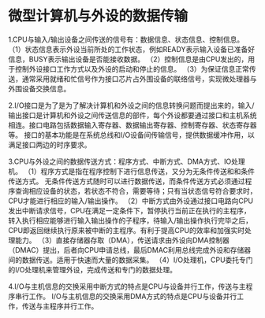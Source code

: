 # 微型计算机与外设的数据传输

1.CPU与输入/输出设备之间传送的信号有：数据信息、状态信息、控制信息。
 （1）状态信息表示外设当前所处的工作状态，例如READY表示输入设备已准备好信息，BUSY表示输出设备是否能接收数据。
 （2）控制信息是由CPU发出的，用于控制外设接口工作方式以及外设的启动和停止的信息。
 （3）为保证信息正常传送，通常采用就绪和忙信号作为接口芯片占外围设备的联络信号，实现微处理器与外围设备交换信息。

2.I/O接口是为了是为了解决计算机和外设之间的信息转换问题而提出来的，输入/输出接口是计算机和外设之间传送信息的部件，每个外设都要通过接口和主机系统相连。接口电路包括数据输入寄存器、数据输出寄存器、控制寄存器、状态寄存器等。
 接口的基本功能是在系统总线和I/O设备间传输信号，提供数据缓冲作用，以满足接口两边的时序要求。
 
3.CPU与外设之间的数据传送方式：程序方式、中断方式、DMA方式、IO处理机。
 （1）程序方式是指在程序控制下进行信息传送，又分为无条件传送和和条件传送方式。
   无条件传送方式随时可以进行数据传送，而条件传送方式必须通过程序查询相应设备的状态，若状态不符合，需要等待；只有当状态信号符合要求时，CPU才能进行相应的输入/输出操作。
 （2）中断方式由外设通过接口电路向CPU发出中断请求信号，CPU在满足一定条件下，暂停执行当前正在执行的主程序，转入执行相应能够进行输入输出操作的子程序，待输入/输出操作执行完毕之后，CPU即返回继续执行原来被中断的主程序。有利于提高CPU的效率和加强实时处理能力。
 （3）直接存储器存取（DMA），传送请求由外设向DMA控制器（DMAC）提出，后者向CPU申请总线，最后DMAC利用总线完成外设和存储器间的数据传送。适用于快速而大量的数据采集。
 （4）I/O处理机，CPU委托专门的I/O处理机来管理外设，完成传送和专门的数据处理。

4.I/O与主机信息的交换采用中断方式的特点是CPU与设备并行工作，传送与主程序串行工作。
  I/O与主机信息的交换采用DMA方式的特点是CPU与设备并行工作，传送与主程序并行工作。